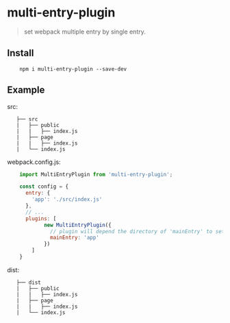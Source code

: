 # multi-entry-plugin
> set webpack multiple entry by single entry.

## Install
```
    npm i multi-entry-plugin --save-dev
```

## Example
src:
```
   ├── src                            
   |   ├── public                     
   |   |   ├── index.js        
   |   ├── page                      
   |   |   ├── index.js                  
   |   └── index.js                    
```

webpack.config.js:
```javascript
    import MultiEntryPlugin from 'multi-entry-plugin';

    const config = {
      entry: {
        'app': './src/index.js'
      },
      // ...
      plugins: [
            new MultiEntryPlugin({
              // plugin will depend the directory of 'mainEntry' to set multiple entry.
              mainEntry: 'app' 
            })
        ]
    }
```

dist:
```
   ├── dist                            
   |   ├── public                     
   |   |   ├── index.js        
   |   ├── page                      
   |   |   ├── index.js                  
   |   └── index.js                    
```
